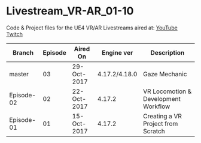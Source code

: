 # Livestream_VR-AR_01-10
Code &amp; Project files for the UE4 VR/AR Livestreams aired at: 
[YouTube](https://www.youtube.com/channel/UCCUwqylv61tFggp6sIcNH6w)
[Twitch](https://www.twitch.tv/1runeberg/)


| Branch | Episode | Aired On | Engine ver | Description |
| ------------- | ------------- | ------------- | ------------- | ------------- |
| master  | 03  | 29-Oct-2017 | 4.17.2/4.18.0 | Gaze Mechanic|
| Episode-02  | 02  | 22-Oct-2017 | 4.17.2 | VR Locomotion &amp; Development Workflow  |
| Episode-01  | 01  | 15-Oct-2017 | 4.17.2 |Creating a VR Project from Scratch |
